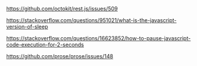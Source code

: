 https://github.com/octokit/rest.js/issues/509



https://stackoverflow.com/questions/951021/what-is-the-javascript-version-of-sleep





https://stackoverflow.com/questions/16623852/how-to-pause-javascript-code-execution-for-2-seconds



https://github.com/prose/prose/issues/148





